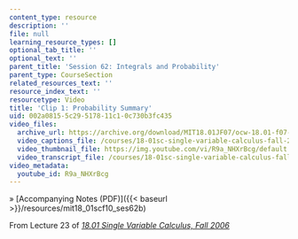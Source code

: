 ```yaml
---
content_type: resource
description: ''
file: null
learning_resource_types: []
optional_tab_title: ''
optional_text: ''
parent_title: 'Session 62: Integrals and Probability'
parent_type: CourseSection
related_resources_text: ''
resource_index_text: ''
resourcetype: Video
title: 'Clip 1: Probability Summary'
uid: 002a0815-5c29-5178-11c1-0c730b3fc435
video_files:
  archive_url: https://archive.org/download/MIT18.01JF07/ocw-18.01-f07-lec23_300k.mp4
  video_captions_file: /courses/18-01sc-single-variable-calculus-fall-2010/35d320136fb75012b934264d47cde918_R9a_NHXrBcg.vtt
  video_thumbnail_file: https://img.youtube.com/vi/R9a_NHXrBcg/default.jpg
  video_transcript_file: /courses/18-01sc-single-variable-calculus-fall-2010/c8d75fa4f29fd32c1e40ba3cf0bb314b_R9a_NHXrBcg.pdf
video_metadata:
  youtube_id: R9a_NHXrBcg
---
```


» [Accompanying Notes (PDF)]({{< baseurl >}}/resources/mit18_01scf10_ses62b)

From Lecture 23 of [_18.01 Single Variable Calculus, Fall 2006_](/courses/18-01-single-variable-calculus-fall-2006/pages/video-lectures)